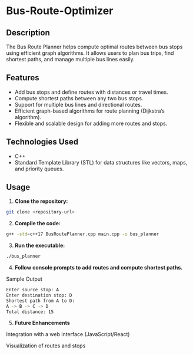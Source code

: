 # Bus-Route-Optimizer

## Description
The Bus Route Planner helps compute optimal routes between bus stops using efficient graph algorithms. It allows users to plan bus trips, find shortest paths, and manage multiple bus lines easily.

## Features
- Add bus stops and define routes with distances or travel times.
- Compute shortest paths between any two bus stops.
- Support for multiple bus lines and directional routes.
- Efficient graph-based algorithms for route planning (Dijkstra’s algorithm).
- Flexible and scalable design for adding more routes and stops.

## Technologies Used
- C++
- Standard Template Library (STL) for data structures like vectors, maps, and priority queues.

## Usage

1. **Clone the repository:**
```bash
git clone <repository-url>
```

2. **Compile the code:**
```bash
g++ -std=c++17 BusRoutePlanner.cpp main.cpp -o bus_planner
```
3. **Run the executable:**
```bash
./bus_planner
```
4. **Follow console prompts to add routes and compute shortest paths.**

Sample Output
```bash
Enter source stop: A
Enter destination stop: D
Shortest path from A to D:
A -> B -> C -> D
Total distance: 15
```

5. **Future Enhancements**

Integration with a web interface (JavaScript/React)

Visualization of routes and stops
